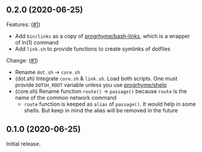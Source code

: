 ## 0.2.0 (2020-06-25)

Features: ([#1](https://github.com/progrhyme/dot-sh/pull/1))

- Add `bin/links` as a copy of [progrhyme/bash-links](https://github.com/progrhyme/bash-links), which is a wrapper of ln(1) command
- Add `link.sh` to provide functions to create symlinks of dotfiles

Change: ([#1](https://github.com/progrhyme/dot-sh/pull/1))


- Rename `dot.sh` -> `core.sh`
- (dot.sh) Integrate `core.sh` & `link.sh`. Load both scripts. One must provide `DOTSH_ROOT` variable unless you use [progrhyme/shelp](https://github.com/progrhyme/shelp)
- (core.sh) Rename function `route()` -> `passage()` because `route` is the name of the common network command
  - `route` function is keeped as `alias` of `passage()`. It would help in some shells. But keep in mind the alias will be removed in the future

## 0.1.0 (2020-06-25)

Initial release.
